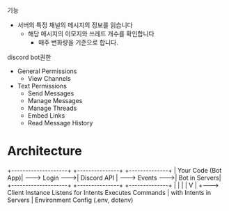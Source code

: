 

기능
- 서버의 특정 채널의 메시지의 정보를 읽습니다
    - 해당 메시지의 이모지와 쓰레드 개수를 확인합니다
        - 매주 변화량을 기준으로 합니다.




discord bot권한
- General Permissions
    - View Channels
- Text Permissions
    - Send Messages
    - Manage Messages
    - Manage Threads
    - Embed Links
    - Read Message History


# Architecture 
+--------------------+               +---------------+               +--------------+
| Your Code (Bot App)| ---> Login --->| Discord API   | ---> Events --->| Bot in Servers|
+--------------------+               +---------------+               +--------------+
        |                                |                                 |
        |                                V                                 |
        +---> Client Instance        Listens for Intents              Executes Commands
        |     with Intents                                               in Servers
        |
    Environment Config
    (.env, dotenv)
